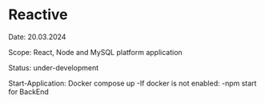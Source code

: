 # Reactive
Date: 20.03.2024

Scope: React, Node and MySQL platform application

Status: under-development

Start-Application: Docker compose up
                  -If docker is not enabled:
                        -npm start for BackEnd